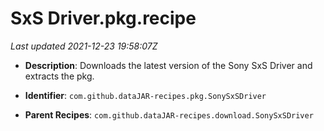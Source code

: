 # SxS Driver.pkg.recipe

_Last updated 2021-12-23 19:58:07Z_

- **Description**: Downloads the latest version of the Sony SxS Driver and extracts the pkg.

- **Identifier**: `com.github.dataJAR-recipes.pkg.SonySxSDriver`

- **Parent Recipes**: `com.github.dataJAR-recipes.download.SonySxSDriver`